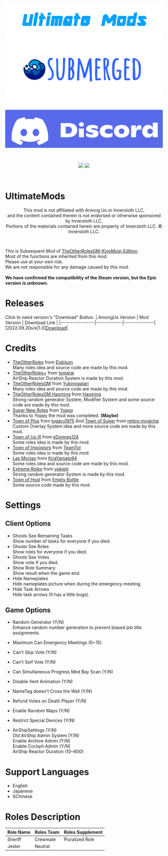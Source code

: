 ![Logo](./Images/UltimateMods.png)
![Submerged](./Images/Submerged.png)
[![Discord](./Images/Discord.png)](https://discord.gg/hNs7fB5ABQ)

<br>
<p align="center">
<a href="https://github.com/DekoKiyo/UltimateMods/releases/"><img src="https://badgen.net/github/release/Dekokiyo/UltimateMods"></a>
<a href="https://github.com/DekoKiyo/UltimateMods/releases/"><img src="https://badgen.net/github/assets-dl/Dekokiyo/UltimateMods"></a>
</p>
<br>

# UltimateMods
<p align="center">
This mod is not affiliated with Among Us or Innersloth LLC,
<br>and the content contained therein is not endorsed or otherwise sponsored by Innersloth LLC.
<br>Portions of the materials contained herein are property of Innersloth LLC. © Innersloth LLC.
</p>
<br>

This is Subsequent Mod of [TheOtherRolesGM-KiyoMugi-Edition](https://github.com/Dekokiyo/TheOtherRolesGM-KiyoMugi-Edition/).<br>
Most of the functions are inherited from this mod.<br>
Please use at your own risk.<br>
We are not responsible for any damage caused by this mod.<br>
<br>
**We have confirmed the compatibility of the Steam version, but the Epic version is unknown.**
<br>

# Releases
Click to need version's "Download" Button.
| AmongUs Version | Mod Version | Download Link |
|-----------------|-------------|---------------|
|2022.09.20s/e|1.0|[Download](https://github.com/Dekokiyo/UltimateMods/releases/download/1.0/UltimateMods-1.0.zip)|

# Credits
- [TheOtherRoles](https://github.com/TheOtherRolesAU/TheOtherRoles) from [Eisbison](https://github.com/Eisbison)<br>
Many roles idea and source code are made by this mod.
- [TheOtherRoles+](https://github.com/tomarai/TheOtherRoles) from [tomarai](https://github.com/tomarai)<br>
AirShip Reactor Duration System is made by this mod.
- [TheOtherRolesGM](https://github.com/yukinogatari/TheOtherRoles-GM) from [Yukinogatari](https://github.com/yukinogatari)<br>
Many roles idea and source code are made by this mod.
- [TheOtherRolesGM Haoming](https://github.com/haoming37/TheOtherRoles-GM-Haoming) from [Haoming](https://github.com/haoming37)<br>
Strong random generator System, Modifier System and some source code are made by this mod.
- [Super New Roles](https://github.com/ykundesu/SuperNewRoles) from [Yoppy](https://github.com/ykundesu)<br>
Thanks to Yoppy the mod was completed. **(Maybe)**
- [Town of Plus](https://github.com/tugaru1975/TownOfPlus) from [tugaru1975](https://github.com/tugaru1975) And [Town of Super](https://github.com/reitou-mugicha/TownOfSuper) from [reitou-mugicha](https://github.com/reitou-mugicha)<br>
Custom Overlay System idea and more source code are made by this mod.
- [Town of Us-R](https://github.com/eDonnes124/Town-Of-Us-R) from [eDonnes124](https://github.com/eDonnes124)<br>
Some roles idea is made by this mod.
-  [Town of Impostors](https://github.com/Town-of-Impostors/TownOfImpostors) from [TeamToI](https://github.com/Town-of-Impostors)<br>
Some roles idea is made by this mod.
- [Las Monjas](https://github.com/KiraYamato94/LasMonjas) from [KiraYamato94](https://github.com/KiraYamato94)<br>
Some roles idea and source code are made by this mod.
- [Extreme Roles](https://github.com/yukieiji/ExtremeRoles) from [yukieiji](https://github.com/yukieiji)<br>
Strong random generator System is made by this mod.
- [Town of Host](https://github.com/tukasa0001/TownOfHost) from [Empty Bottle](https://github.com/tukasa0001)<br>
Some source code made by this mod.

# Settings
## Client Options
- Ghosts See Remaining Tasks<br>
Show number of tasks for everyone if you died.
- Ghosts See Roles<br>
Show roles for everyone if you died.
- Ghosts See Votes<br>
Show vote if you died.
- Show Role Summary<br>
Show result when the game end.
- Hide Nameplates<br>
Hide nameplates picture when during the emergency meeting.
- Hide Task Arrows<br>
Hide task arrows (It has a little bugs).

## Game Options
- Random Generator (Y/N)<br>
Enhance random number generation to prevent biased job title assignments.
- Maximum Can Emergency Meetings (0~15)
- Can't Skip Vote (Y/N)
- Can't Self Vote (Y/N)
- Can Simultaneous Progress Med Bay Scan (Y/N)
- Disable Vent Animation (Y/N)
- NameTag doesn't Cross the Wall (Y/N)
- Refund Votes on Death Player (Y/N)
- Enable Random Maps (Y/N)
- Restrict Special Devices (Y/N)

- AirShipSettings (Y/N)<br>
Old AirShip Admin System (Y/N) <br>
Enable Archive Admin (Y/N) <br>
Enable Cockpit Admin (Y/N) <br>
AirShip Reactor Duration (10~600) <br>

# Support Languages
- English
- Japanese
- SChinese

# Roles Description

|Role Name|Roles Team|Roles Supplement|
|---------|----------|----------------|
|Sheriff|Crewmate|Pluralized Role|
|Jester|Neutral||
